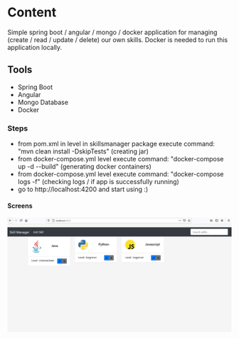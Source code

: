 # Content
Simple spring boot / angular / mongo / docker application for managing (create / read / update / delete) our own skills.
Docker is needed to run this application locally.

## Tools
- Spring Boot
- Angular
- Mongo Database
- Docker

### Steps
- from pom.xml in level in skillsmanager package execute command: "mvn clean install -DskipTests" (creating jar)
- from docker-compose.yml level execute command: "docker-compose up -d --build" (generating docker containers)
- from docker-compose.yml level execute command: "docker-compose logs -f" (checking logs / if app is successfully running)
- go to http://localhost:4200 and start using :)

#### Screens
![alt text](https://github.com/LukaszDorszewicz/skillsmanagerapp/blob/main/skills.jpg)
